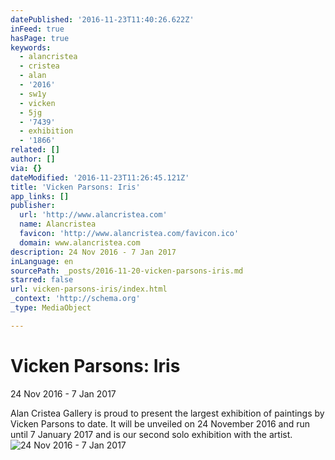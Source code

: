 ```yaml
---
datePublished: '2016-11-23T11:40:26.622Z'
inFeed: true
hasPage: true
keywords:
  - alancristea
  - cristea
  - alan
  - '2016'
  - sw1y
  - vicken
  - 5jg
  - '7439'
  - exhibition
  - '1866'
related: []
author: []
via: {}
dateModified: '2016-11-23T11:26:45.121Z'
title: 'Vicken Parsons: Iris'
app_links: []
publisher:
  url: 'http://www.alancristea.com'
  name: Alancristea
  favicon: 'http://www.alancristea.com/favicon.ico'
  domain: www.alancristea.com
description: 24 Nov 2016 - 7 Jan 2017
inLanguage: en
sourcePath: _posts/2016-11-20-vicken-parsons-iris.md
starred: false
url: vicken-parsons-iris/index.html
_context: 'http://schema.org'
_type: MediaObject

---
```

# Vicken Parsons: Iris

24 Nov 2016 - 7 Jan 2017

Alan Cristea Gallery is proud to present the largest exhibition of paintings by Vicken Parsons to date. It will be unveiled on 24 November 2016 and run until 7 January 2017 and is our second solo exhibition with the artist.
![24 Nov 2016 - 7 Jan 2017](https://s3-us-west-2.amazonaws.com/the-grid-img/p/df3f5aa8d7beeeb28c5509d820d95c970f5c2855.jpg)
